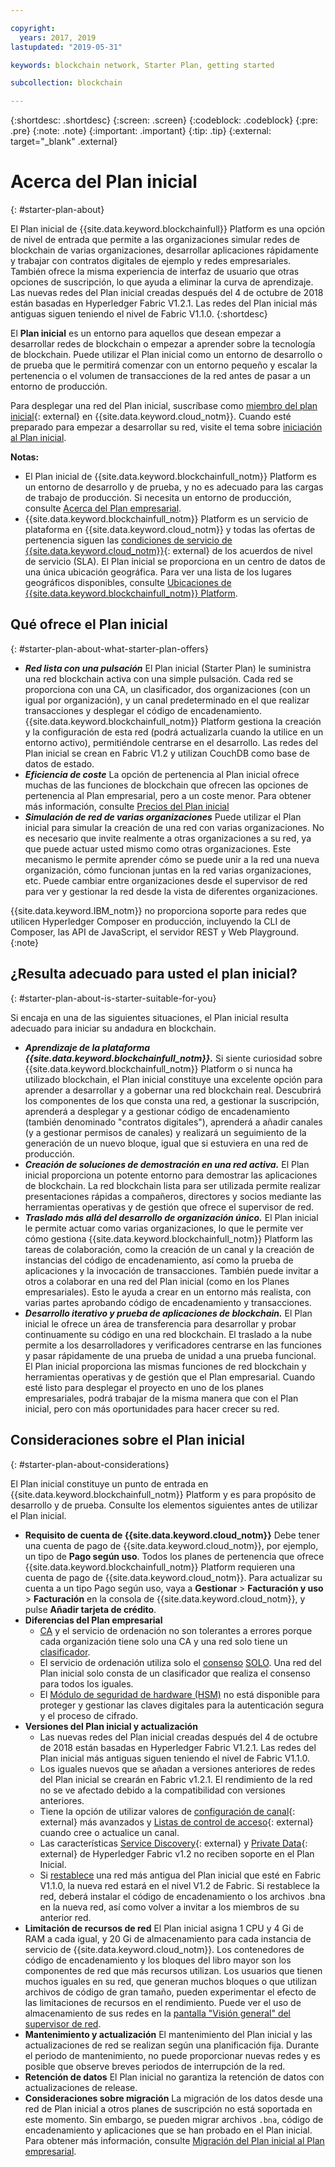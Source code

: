 ```yaml
---

copyright:
  years: 2017, 2019
lastupdated: "2019-05-31"

keywords: blockchain network, Starter Plan, getting started

subcollection: blockchain

---
```


{:shortdesc: .shortdesc}
{:screen: .screen}
{:codeblock: .codeblock}
{:pre: .pre}
{:note: .note}
{:important: .important}
{:tip: .tip}
{:external: target="_blank" .external}

# Acerca del Plan inicial
{: #starter-plan-about}

<!--[placeholder] Starter Plan is deprecated on May 30. No new Starter Plan networks can be created then. Your existing networks are not affected, but you can use them and get IBM's support on them for only another 30 days. You might consider using {{site.data.keyword.blockchainfull_notm}} Platform free 2.0 beta instead.
{: note} -->

El Plan inicial de {{site.data.keyword.blockchainfull}} Platform es una opción de nivel de entrada que permite a las organizaciones simular redes de blockchain de varias organizaciones, desarrollar aplicaciones rápidamente y trabajar con contratos digitales de ejemplo y redes empresariales. También ofrece la misma experiencia de interfaz de usuario que otras opciones de suscripción, lo que ayuda a eliminar la curva de aprendizaje. Las nuevas redes del Plan inicial creadas después del 4 de octubre de 2018 están basadas en Hyperledger Fabric V1.2.1. Las redes del Plan inicial más antiguas siguen teniendo el nivel de Fabric V1.1.0.
{:shortdesc}

El **Plan inicial** es un entorno para aquellos que desean empezar a desarrollar redes de blockchain o empezar a aprender sobre la tecnología de blockchain. Puede utilizar el Plan inicial como un entorno de desarrollo o de prueba que le permitirá comenzar con un entorno pequeño y escalar la pertenencia o el volumen de transacciones de la red antes de pasar a un entorno de producción.

 Para desplegar una red del Plan inicial, suscríbase como [miembro del plan inicial](https://cloud.ibm.com/catalog/services/ibm-blockchain-5-prod){: external} en {{site.data.keyword.cloud_notm}}. Cuando esté preparado para empezar a desarrollar su red, visite el tema sobre [iniciación al Plan inicial](/docs/services/blockchain?topic=blockchain-getting-started-with-starter-plan#getting-started-with-starter-plan).


**Notas:**
- El Plan inicial de {{site.data.keyword.blockchainfull_notm}} Platform es un entorno de desarrollo y de prueba, y no es adecuado para las cargas de trabajo de producción. Si necesita un entorno de producción, consulte [Acerca del Plan empresarial](/docs/services/blockchain?topic=blockchain-enterprise-plan-about#enterprise-plan-about).
- {{site.data.keyword.blockchainfull_notm}} Platform es un servicio de plataforma en {{site.data.keyword.cloud_notm}} y todas las ofertas de pertenencia siguen las [condiciones de servicio de {{site.data.keyword.cloud_notm}}](http://www-03.ibm.com/software/sla/sladb.nsf/sla/bm){: external} de los acuerdos de nivel de servicio (SLA). El Plan inicial se proporciona en un centro de datos de una única ubicación geográfica. Para ver una lista de los lugares geográficos disponibles, consulte
[Ubicaciones de {{site.data.keyword.blockchainfull_notm}} Platform](/docs/services/blockchain?topic=blockchain-ibp-regions-locations#ibp-regions-locations).

## Qué ofrece el Plan inicial
{: #starter-plan-about-what-starter-plan-offers}

- **_Red lista con una pulsación_**
El Plan inicial (Starter Plan) le suministra una red blockchain activa con una simple pulsación. Cada red se proporciona con una CA, un clasificador, dos organizaciones (con un igual por organización), y un canal predeterminado en el que realizar transacciones y desplegar el código de encadenamiento. {{site.data.keyword.blockchainfull_notm}} Platform gestiona la creación y la configuración de esta red (podrá actualizarla cuando la utilice en un entorno activo), permitiéndole centrarse en el desarrollo. Las redes del Plan inicial se crean en Fabric V1.2 y utilizan CouchDB como base de datos de estado.
- **_Eficiencia de coste_**
La opción de pertenencia al Plan inicial ofrece muchas de las funciones de blockchain que ofrecen las opciones de pertenencia al Plan empresarial, pero a un coste menor. Para obtener más información, consulte [Precios del Plan inicial](/docs/services/blockchain/howto?topic=blockchain-ibp-pricing#ibp-pricing-starter-pricing)
- **_Simulación de red de varias organizaciones_**
Puede utilizar el Plan inicial para simular la creación de una red con varias organizaciones. No es necesario que invite realmente a otras organizaciones a su red, ya que puede actuar usted mismo como otras organizaciones. Este mecanismo le permite aprender cómo se puede unir a la red una nueva organización, cómo funcionan juntas en la red varias organizaciones, etc. Puede cambiar entre organizaciones desde el supervisor de red para ver y gestionar la red desde la vista de diferentes organizaciones.

{{site.data.keyword.IBM_notm}} no proporciona soporte para redes que utilicen Hyperledger Composer en producción, incluyendo la CLI de Composer, las API de JavaScript, el servidor REST y Web Playground.
{:note}

## ¿Resulta adecuado para usted el plan inicial?
{: #starter-plan-about-is-starter-suitable-for-you}

Si encaja en una de las siguientes situaciones, el Plan inicial resulta adecuado para iniciar su andadura en blockchain.
- **_Aprendizaje de la plataforma {{site.data.keyword.blockchainfull_notm}}._**
    Si siente curiosidad sobre {{site.data.keyword.blockchainfull_notm}} Platform o si nunca ha utilizado blockchain, el Plan inicial constituye una excelente opción para aprender a desarrollar y a gobernar una red blockchain real. Descubrirá los componentes de los que consta una red, a gestionar la suscripción, aprenderá a desplegar y a gestionar código de encadenamiento (también denominado "contratos digitales"), aprenderá a añadir canales (y a gestionar permisos de canales) y realizará un seguimiento de la generación de un nuevo bloque, igual que si estuviera en una red de producción.
- **_Creación de soluciones de demostración en una red activa._**
    El Plan inicial proporciona un potente entorno para demostrar las aplicaciones de blockchain. La red blockchain lista para ser utilizada permite realizar presentaciones rápidas a compañeros, directores y socios mediante las herramientas operativas y de gestión que ofrece el supervisor de red.
- **_Traslado más allá del desarrollo de organización único._**
    El Plan inicial le permite actuar como varias organizaciones, lo que le permite ver cómo gestiona {{site.data.keyword.blockchainfull_notm}} Platform las tareas de colaboración, como la creación de un canal y la creación de instancias del código de encadenamiento, así como la prueba de aplicaciones y la invocación de transacciones. También puede invitar a otros a colaborar en una red del Plan inicial (como en los Planes empresariales). Esto le ayuda a crear en un entorno más realista, con varias partes aprobando código de encadenamiento y transacciones.
- **_Desarrollo iterativo y prueba de aplicaciones de blockchain._**
    El Plan inicial le ofrece un área de transferencia para desarrollar y probar continuamente su código en una red blockchain. El traslado a la nube permite a los desarrolladores y verificadores centrarse en las funciones y pasar rápidamente de una prueba de unidad a una prueba funcional. El Plan inicial proporciona las mismas funciones de red blockchain y herramientas operativas y de gestión que el Plan empresarial. Cuando esté listo para desplegar el proyecto en uno de los planes empresariales, podrá trabajar de la misma manera que con el Plan inicial, pero con más oportunidades para hacer crecer su red.

## Consideraciones sobre el Plan inicial
{: #starter-plan-about-considerations}

El Plan inicial constituye un punto de entrada en {{site.data.keyword.blockchainfull_notm}} Platform y es para propósito de desarrollo y de prueba.  Consulte los elementos siguientes antes de utilizar el Plan inicial.

- **Requisito de cuenta de {{site.data.keyword.cloud_notm}}**
Debe tener una cuenta de pago de {{site.data.keyword.cloud_notm}}, por ejemplo, un tipo de **Pago según uso**. Todos los planes de pertenencia que ofrece {{site.data.keyword.blockchainfull_notm}} Platform requieren una cuenta de pago de {{site.data.keyword.cloud_notm}}. Para actualizar su cuenta a un tipo Pago según uso, vaya a **Gestionar** > **Facturación y uso** > **Facturación** en la consola de {{site.data.keyword.cloud_notm}}, y pulse **Añadir tarjeta de crédito**.
- **Diferencias del Plan empresarial**
    - [CA](/docs/services/blockchain?topic=blockchain-glossary#glossary-CA) y el servicio de ordenación no son tolerantes a errores porque cada organización tiene solo una CA y una red solo tiene un [clasificador](/docs/services/blockchain?topic=blockchain-glossary#glossary-orderer).
    - El servicio de ordenación utiliza solo el [consenso](/docs/services/blockchain?topic=blockchain-glossary#glossary-consensus)
[SOLO](/docs/services/blockchain?topic=blockchain-glossary#glossary-solo). Una red del Plan inicial solo consta de un clasificador que realiza el consenso para todos los iguales.
    - El [Módulo de seguridad de hardware (HSM)](/docs/services/blockchain?topic=blockchain-glossary#glossary-hsm) no está disponible para proteger y gestionar las claves digitales para la autenticación segura y el proceso de cifrado.
- **Versiones del Plan inicial y actualización**
    - Las nuevas redes del Plan inicial creadas después del 4 de octubre de 2018 están basadas en Hyperledger Fabric V1.2.1. Las redes del Plan inicial más antiguas siguen teniendo el nivel de Fabric V1.1.0.
    - Los iguales nuevos que se añadan a versiones anteriores de redes del Plan inicial se crearán en Fabric v1.2.1. El rendimiento de la red no se ve afectado debido a la compatibilidad con versiones anteriores.
    - Tiene la opción de utilizar valores de [configuración de canal](https://hyperledger-fabric.readthedocs.io/en/release-1.2/config_update.html){: external} más avanzados y [Listas de control de acceso](https://hyperledger-fabric.readthedocs.io/en/release-1.2/access_control.html){: external} cuando cree o actualice un canal.
    - Las características [Service Discovery](https://hyperledger-fabric.readthedocs.io/en/release-1.2/discovery-overview.html){: external} y [Private Data](https://hyperledger-fabric.readthedocs.io/en/release-1.2/private-data/private-data.html){: external} de Hyperledger Fabric v1.2 no reciben soporte en el Plan Inicial.
    - Si [restablece](/docs/services/blockchain?topic=blockchain-ibp-dashboard#ibp-dashboard-reset-network) una red más antigua del Plan inicial que esté en Fabric V1.1.0, la nueva red estará en el nivel V1.2 de Fabric. Si restablece la red, deberá instalar el código de encadenamiento o los archivos .bna en la nueva red, así como volver a invitar a los miembros de su anterior red.
- **Limitación de recursos de red**
El Plan inicial asigna 1 CPU y 4 Gi de RAM a cada igual, y 20 Gi de almacenamiento para cada instancia de servicio de {{site.data.keyword.cloud_notm}}. Los contenedores de código de encadenamiento y los bloques del libro mayor son los componentes de red que más recursos utilizan. Los usuarios que tienen muchos iguales en su red, que generan muchos bloques o que utilizan archivos de código de gran tamaño, pueden experimentar el efecto de las limitaciones de recursos en el rendimiento. Puede ver el uso de almacenamiento de sus redes en la [pantalla "Visión general" del supervisor de red](/docs/services/blockchain?topic=blockchain-ibp-dashboard#ibp-dashboard-storage).
- **Mantenimiento y actualización**
    El mantenimiento del Plan inicial y las actualizaciones de red se realizan según una planificación fija. Durante el periodo de mantenimiento, no puede proporcionar nuevas redes y es posible que observe breves periodos de interrupción de la red.
- **Retención de datos**
El Plan inicial no garantiza la retención de datos con actualizaciones de release.
- **Consideraciones sobre migración**
La migración de los datos desde una red de Plan inicial a otros planes de suscripción no está soportada en este momento. Sin embargo, se pueden migrar archivos `.bna`, código de encadenamiento y aplicaciones que se han probado en el Plan inicial. Para obtener más información, consulte [Migración del Plan inicial al Plan empresarial](/docs/services/blockchain/howto?topic=blockchain-migrate_starter_to_enterprise#migrate_starter_to_enterprise).
